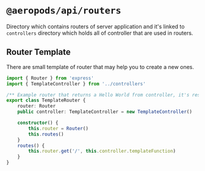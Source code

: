 # `@aeropods/api/routers`

Directory which contains routers of server application and it's linked to
`controllers` directory which holds all of controller that are used in routers.

## Router Template

There are small template of router that may help you to create a new ones.

```ts
import { Router } from 'express'
import { TemplateController } from '../controllers'

/** Example router that returns a Hello World from controller, it's responsible for being a boilerplate to quickly create a new ones, delete that if you don't need a sample one. */
export class TemplateRouter {
	router: Router
	public controller: TemplateController = new TemplateController()

	constructor() {
		this.router = Router()
		this.routes()
	}
	routes() {
		this.router.get('/', this.controller.templateFunction)
	}
}
```
